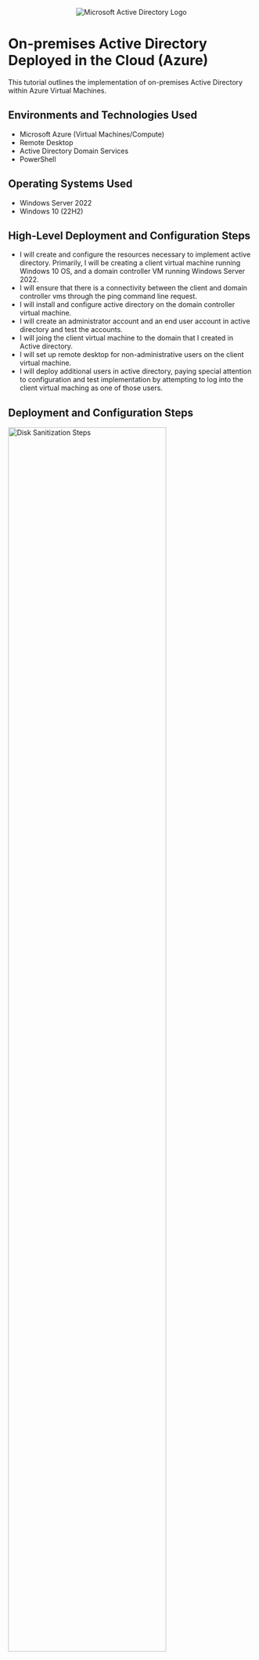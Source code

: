 <p align="center">
<img src="https://i.imgur.com/pU5A58S.png" alt="Microsoft Active Directory Logo"/>
</p>

<h1>On-premises Active Directory Deployed in the Cloud (Azure)</h1>
This tutorial outlines the implementation of on-premises Active Directory within Azure Virtual Machines.<br />
<h2>Environments and Technologies Used</h2>

- Microsoft Azure (Virtual Machines/Compute)
- Remote Desktop
- Active Directory Domain Services
- PowerShell

<h2>Operating Systems Used </h2>

- Windows Server 2022
- Windows 10 (22H2)

<h2>High-Level Deployment and Configuration Steps</h2>

- I will create and configure the resources necessary to implement active directory. Primarily, I will be creating a client virtual machine running Windows 10 OS, and a domain controller VM running Windows Server 2022. 
- I will ensure that there is a connectivity between the client and domain controller vms through the ping command line request.
- I will install and configure active directory on the domain controller virtual machine. 
- I will create an administrator account and an end user account in active directory and test the accounts. 
- I will joing the client virtual machine to the domain that I created in Active directory.
- I will set up remote desktop for non-administrative users on the client virtual machine.
- I will deploy additional users in active directory, paying special attention to configuration and test implementation by attempting to log into the client virtual maching as one of those users. 

<h2>Deployment and Configuration Steps</h2>

<p>
<img src="https://i.imgur.com/orV8SlV.png" height="80%" width="80%" alt="Disk Sanitization Steps"/>
</p>
<p>
In this initial step, I created a resource group in Microsoft Azure, I will be subsequently adding the client and the domain controller virtual machines to this resource group to maintain a high-level of organization.
</p>
<br />

<p>
<img src="https://i.imgur.com/bwv2kjE.png" height="80%" width="80%" alt="Disk Sanitization Steps"/>
</p>
<p>
Here, I created and configured the client virtual machine. The VM is running windows 10 22H2. It's important to ensure that in the "network tab" of the configuration process the RDP port 3389 is enabled. If disabled, using remote desktop to this virtual machine is impossible. Additionally, we ensure that the virtual machine is configured inside the resource group that we created previously.
</p>
<br />

<p>
<img src="https://i.imgur.com/9VIDapn.png" height="80%" width="80%" alt="Disk Sanitization Steps"/>
</p>
<p>
What is shown here is that we have validated that the RDP over port 3389 is enabled, this will allow us to remote into the virtual machine. Next, we need to take special note of the Vnet, as we will need to ensure that the domain controller is set up on the same Vnet. 
</p>
<br />


<p>
<img src="https://i.imgur.com/eQqAGEm.png" height="80%" width="80%" alt="Disk Sanitization Steps"/>
</p>
<p>
The next step is to create the virtual machine for the domain controller. In this step I configured the virtual machine through the Microsoft Azure portal to run Windows Server 2022. Special attention was given to the resource group and the region to ensure that they matched with the resource group and the region that were configured on the client virtual machine running Windows 10. 
</p>
<br />


<p>
<img src="https://i.imgur.com/ur5V0Lv.png" height="80%" width="80%" alt="Disk Sanitization Steps"/>
</p>
<p>
Here, I ensured that RDP over port 3389 was enabled for the domain controller and that the Vnet configured on this machine is the same Vnet that was configured on the client virtual machine running windows 10. 
</p>
<br />


<p>
<img src="https://i.imgur.com/lhOfzPq.png" height="80%" width="80%" alt="Disk Sanitization Steps"/>
</p>
<p>
When working with a domain controller we need to validate that the IP is set to static. Using Microsoft Azure the IP is typically set to Dynamic be default unless there is a request for Static. To update the IP protocol in the domain controller, first we would need to review the domain controller VM in Microsoft Azure, then navigate to "Network Settings", then "IP Configurations", then click on "ipconfig", then in the "edit IP Configuration" menu we would need to select "static" under "Private IP Address" setting. Before clicking on "save" we will need to take note of the private IP address and the Public IP address shown as we will need them to continue in the future steps. 
</p>
<br />


<p>
<img src="https://i.imgur.com/slfMOOJ.png" height="80%" width="80%" alt="Disk Sanitization Steps"/>
</p>
<p>
To test the connectivity between the client virtual machine and the domain controller virtual machine I used remote desktop to access the client virtual machine, then I opened command line and tested by pinging the static IP for the domain controller. Originally this failed, reason being that ICMPv4 was disabled in the domain controller. To resolve this, I used remote desktop to access the domain controller and I navigated to the inbound firewall rules to enable ICMPv4 on the domain controller. After completing this firewall configuration change, I retested the ping command on the client virtual machine and received a successfull ping response. 
</p>
<br />


<p>
<img src="https://i.imgur.com/dIcxf7I.png" height="80%" width="80%" alt="Disk Sanitization Steps"/>
</p>
<p>
In the Active directory set up, I selected "Add roles & Features", then "Role-based or feature-based installation, then in "server selection", I select "select a server from the server pool", ensuring that my domain controller and private IP address are highlighted. 
</p>
<br />


<p>
<img src="https://i.imgur.com/xQ5EPdo.png" height="80%" width="80%" alt="Disk Sanitization Steps"/>
</p>
<p>
After going to through the menus, I selected and checked "Active Directory domain services" and proceed through the remaining steps. This prompts the windows server virtual machine to install Microsoft Active Directory Domain Services (AD-DS)
</p>
<br />


<p>
<img src="https://i.imgur.com/2iNnk1p.png" height="80%" width="80%" alt="Disk Sanitization Steps"/>
</p>
<p>
After confirming that the installation of Microsoft Active Directory Domain services was completed, the next thing I completed was clicking on the alert in the flag icon, and clicking on the "Promote this server to a domain controller".
</p>
<br />


<p>
<img src="https://i.imgur.com/1eREoRk.png" height="80%" width="80%" alt="Disk Sanitization Steps"/>
</p>
<p>
In this next step, I selected "create a new forest" and then created a new domain name. For this example, the domain that I created is "thebestdomain.com"
</p>
<br />


<p>
<img src="https://i.imgur.com/t8FMEL2.png" height="80%" width="80%" alt="Disk Sanitization Steps"/>
</p>
<p>
In this step shown, I have created a Directory Services Restore Mode (DSRM) password. Once those steps have been completed, I continued through the remainder of the steps and ensured that that domain name stayed as "thebestdomain". 
</p>
<br />

<p>
<img src="https://i.imgur.com/xizGuL2.png" height="80%" width="80%" alt="Disk Sanitization Steps"/>
</p>
<p>
Once completed, the virtual machine needed to restart to complete the installation of the system. As such I relaunched the virtual machine from Microsoft Azure. I tested the set up of the domain by loging in with "thebestdomain\ws-domaincontroller" as the username through the remote desktop. When logged in, I opened command line in the virtual machine and used the command "whoami" to again confirm that the output is "thebestdomain\ws-domaincontroller". This is shown in the screenshot. 
</p>
<br />


<p>
<img src="https://i.imgur.com/DJmEXEB.png" height="80%" width="80%" alt="Disk Sanitization Steps"/>
</p>
<p>
Lorem ipsum dolor sit amet, consectetur adipiscing elit, sed do eiusmod tempor incididunt ut labore et dolore magna aliqua. Ut enim ad minim veniam, quis nostrud exercitation ullamco laboris nisi ut aliquip ex ea commodo consequat. Duis aute irure dolor in reprehenderit in voluptate velit esse cillum dolore eu fugiat nulla pariatur.
</p>
<br />


<p>
<img src="https://i.imgur.com/DJmEXEB.png" height="80%" width="80%" alt="Disk Sanitization Steps"/>
</p>
<p>
Lorem ipsum dolor sit amet, consectetur adipiscing elit, sed do eiusmod tempor incididunt ut labore et dolore magna aliqua. Ut enim ad minim veniam, quis nostrud exercitation ullamco laboris nisi ut aliquip ex ea commodo consequat. Duis aute irure dolor in reprehenderit in voluptate velit esse cillum dolore eu fugiat nulla pariatur.
</p>
<br />


<p>
<img src="https://i.imgur.com/DJmEXEB.png" height="80%" width="80%" alt="Disk Sanitization Steps"/>
</p>
<p>
Lorem ipsum dolor sit amet, consectetur adipiscing elit, sed do eiusmod tempor incididunt ut labore et dolore magna aliqua. Ut enim ad minim veniam, quis nostrud exercitation ullamco laboris nisi ut aliquip ex ea commodo consequat. Duis aute irure dolor in reprehenderit in voluptate velit esse cillum dolore eu fugiat nulla pariatur.
</p>
<br />

